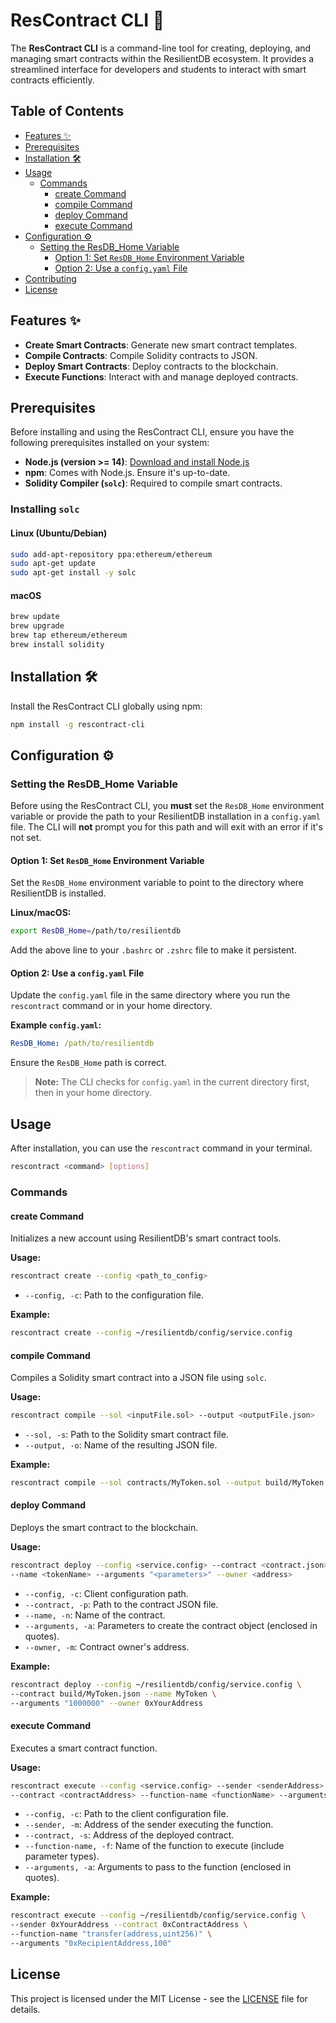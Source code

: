 
# ResContract CLI 🚀

The **ResContract CLI** is a command-line tool for creating, deploying, and managing smart contracts within the ResilientDB ecosystem. It provides a streamlined interface for developers and students to interact with smart contracts efficiently.

## Table of Contents

- [Features ✨](#features-)
- [Prerequisites](#prerequisites)
- [Installation 🛠️](#installation-️)
- [Usage](#usage)
  - [Commands](#commands)
    - [create Command](#create-command)
    - [compile Command](#compile-command)
    - [deploy Command](#deploy-command)
    - [execute Command](#execute-command)
- [Configuration ⚙️](#configuration-️)
  - [Setting the ResDB_Home Variable](#setting-the-resdb_home-variable)
    - [Option 1: Set `ResDB_Home` Environment Variable](#option-1-set-resdb_home-environment-variable)
    - [Option 2: Use a `config.yaml` File](#option-2-use-a-configyaml-file)
- [Contributing](#contributing)
- [License](#license)

## Features ✨

- **Create Smart Contracts**: Generate new smart contract templates.
- **Compile Contracts**: Compile Solidity contracts to JSON.
- **Deploy Smart Contracts**: Deploy contracts to the blockchain.
- **Execute Functions**: Interact with and manage deployed contracts.

## Prerequisites

Before installing and using the ResContract CLI, ensure you have the following prerequisites installed on your system:

- **Node.js (version >= 14)**: [Download and install Node.js](https://nodejs.org/en/download/)
- **npm**: Comes with Node.js. Ensure it's up-to-date.
- **Solidity Compiler (`solc`)**: Required to compile smart contracts.

### Installing `solc`

#### Linux (Ubuntu/Debian)

```bash
sudo add-apt-repository ppa:ethereum/ethereum
sudo apt-get update
sudo apt-get install -y solc
```

#### macOS
```bash
brew update
brew upgrade
brew tap ethereum/ethereum
brew install solidity
```

## Installation 🛠️

Install the ResContract CLI globally using npm:

```bash
npm install -g rescontract-cli
```` 

## Configuration ⚙️

### Setting the ResDB_Home Variable

Before using the ResContract CLI, you  **must**  set the  `ResDB_Home`  environment variable or provide the path to your ResilientDB installation in a  `config.yaml`  file. The CLI will  **not**  prompt you for this path and will exit with an error if it's not set.

#### Option 1: Set  `ResDB_Home`  Environment Variable

Set the  `ResDB_Home`  environment variable to point to the directory where ResilientDB is installed.

**Linux/macOS:**
```bash
export ResDB_Home=/path/to/resilientdb
```

Add the above line to your  `.bashrc`  or  `.zshrc`  file to make it persistent.

#### Option 2: Use a  `config.yaml`  File

Update the `config.yaml`  file in the same directory where you run the  `rescontract`  command or in your home directory.

**Example  `config.yaml`:**
```yaml
ResDB_Home: /path/to/resilientdb
```

Ensure the  `ResDB_Home`  path is correct.

> **Note:**  The CLI checks for  `config.yaml`  in the current directory first, then in your home directory.

## Usage

After installation, you can use the  `rescontract`  command in your terminal.

```bash
rescontract <command> [options]
```

### Commands

#### create Command

Initializes a new account using ResilientDB's smart contract tools.

**Usage:**
```bash
rescontract create --config <path_to_config>
```
-   `--config, -c`: Path to the configuration file.

**Example:**

```bash
rescontract create --config ~/resilientdb/config/service.config
```

#### compile Command

Compiles a Solidity smart contract into a JSON file using  `solc`.

**Usage:**
```bash
rescontract compile --sol <inputFile.sol> --output <outputFile.json>
```

-   `--sol, -s`: Path to the Solidity smart contract file.
-   `--output, -o`: Name of the resulting JSON file.

**Example:**

```bash
rescontract compile --sol contracts/MyToken.sol --output build/MyToken.json
```

#### deploy Command

Deploys the smart contract to the blockchain.

**Usage:**

```bash
rescontract deploy --config <service.config> --contract <contract.json> \
--name <tokenName> --arguments "<parameters>" --owner <address>
```

-   `--config, -c`: Client configuration path.
-   `--contract, -p`: Path to the contract JSON file.
-   `--name, -n`: Name of the contract.
-   `--arguments, -a`: Parameters to create the contract object (enclosed in quotes).
-   `--owner, -m`: Contract owner's address.

**Example:**

```bash
rescontract deploy --config ~/resilientdb/config/service.config \
--contract build/MyToken.json --name MyToken \
--arguments "1000000" --owner 0xYourAddress
```

#### execute Command

Executes a smart contract function.

**Usage:**

```bash
rescontract execute --config <service.config> --sender <senderAddress> \
--contract <contractAddress> --function-name <functionName> --arguments "<parameters>"
```

-   `--config, -c`: Path to the client configuration file.
-   `--sender, -m`: Address of the sender executing the function.
-   `--contract, -s`: Address of the deployed contract.
-   `--function-name, -f`: Name of the function to execute (include parameter types).
-   `--arguments, -a`: Arguments to pass to the function (enclosed in quotes).

**Example:**
```bash
rescontract execute --config ~/resilientdb/config/service.config \
--sender 0xYourAddress --contract 0xContractAddress \
--function-name "transfer(address,uint256)" \
--arguments "0xRecipientAddress,100"
```

## License

This project is licensed under the MIT License - see the  [LICENSE](LICENSE)  file for details.
